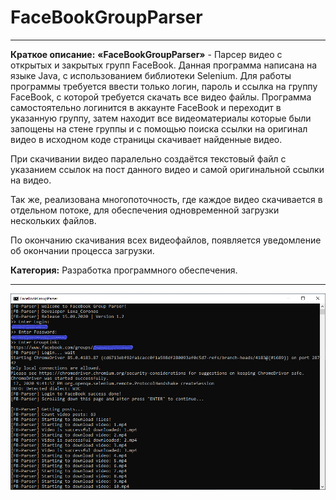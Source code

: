 # FaceBookGroupParser

-----------------------------------

**Краткое описание:** **«FaceBookGroupParser»** - Парсер видео с открытых и закрытых групп FaceBook. Данная программа написана на языке Java, с использованием библиотеки Selenium.
Для работы программы требуется ввести только логин, пароль и ссылка на группу FaceBook, с которой требуется скачать все видео файлы. Программа самостоятельно логинится в аккаунте FaceBook и переходит в указанную группу, затем находит все видеоматериалы которые были запощены на стене группы и с помощью поиска ссылки на оригинал видео в исходном коде страницы скачивает найденные видео.

При скачивании видео паралельно создаётся текстовый файл с указанием ссылок на пост данного видео и самой оригинальной ссылки на видео.

Так же, реализована многопоточность, где каждое видео скачивается в отдельном потоке, для обеспечения одновременной загрузки нескольких файлов.

По окончанию скачивания всех видеофайлов, появляется уведомление об окончании процесса загрузки.

**Категория:** Разработка программного обеспечения.

-----------------------------------

![screen](https://github.com/LexaCoronos/FaceBookGroupParser/blob/master/img/FB-Parser.png)


